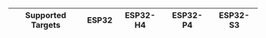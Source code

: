 | Supported Targets | ESP32 | ESP32-H4 | ESP32-P4 | ESP32-S3 |
| ----------------- | ----- | -------- | -------- | -------- |
